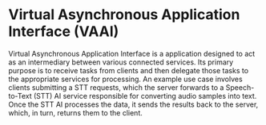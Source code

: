 # Virtual Asynchronous Application Interface (VAAI)
Virtual Asynchronous Application Interface is a application designed to act as an intermediary between various connected services. Its primary purpose is to receive tasks from clients and then delegate those tasks to the appropriate services for processing. An example use case involves clients submitting a STT requests, which the server forwards to a Speech-to-Text (STT) AI service responsible for converting audio samples into text. Once the STT AI processes the data, it sends the results back to the server, which, in turn, returns them to the client.
